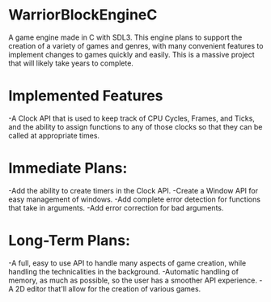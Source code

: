 # WarriorBlockEngineC

A game engine made in C with SDL3. This engine plans to support the creation of a variety of games and genres, with
many convenient features to implement changes to games quickly and easily. This is a massive project that will likely take years to complete.

# Implemented Features
-A Clock API that is used to keep track of CPU Cycles, Frames, and Ticks, and the ability to assign functions to any of those clocks so that they can be called at appropriate times.

# Immediate Plans:
-Add the ability to create timers in the Clock API.
-Create a Window API for easy management of windows.
-Add complete error detection for functions that take in arguments.
-Add error correction for bad arguments.

# Long-Term Plans:
-A full, easy to use API to handle many aspects of game creation, while handling the technicalities in the background.
-Automatic handling of memory, as much as possible, so the user has a smoother API experience.
-A 2D editor that'll allow for the creation of various games.
